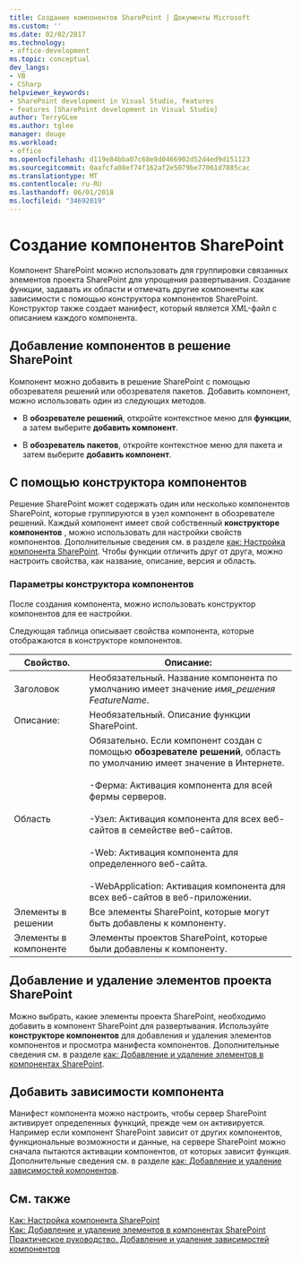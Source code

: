 ```yaml
---
title: Создание компонентов SharePoint | Документы Microsoft
ms.custom: ''
ms.date: 02/02/2017
ms.technology:
- office-development
ms.topic: conceptual
dev_langs:
- VB
- CSharp
helpviewer_keywords:
- SharePoint development in Visual Studio, features
- features [SharePoint development in Visual Studio]
author: TerryGLee
ms.author: tglee
manager: douge
ms.workload:
- office
ms.openlocfilehash: d119e84bba07c68e8d0466902d52d4ed9d151123
ms.sourcegitcommit: 0aafcfa08ef74f162af2e5079be77061d7885cac
ms.translationtype: MT
ms.contentlocale: ru-RU
ms.lasthandoff: 06/01/2018
ms.locfileid: "34692019"
---
```

# <a name="creating-sharepoint-features"></a>Создание компонентов SharePoint
  Компонент SharePoint можно использовать для группировки связанных элементов проекта SharePoint для упрощения развертывания. Создание функции, задавать их области и отмечать другие компоненты как зависимости с помощью конструктора компонентов SharePoint. Конструктор также создает манифест, который является XML-файл с описанием каждого компонента.  
  
## <a name="add-features-to-the-sharepoint-solution"></a>Добавление компонентов в решение SharePoint
 Компонент можно добавить в решение SharePoint с помощью обозревателя решений или обозревателя пакетов. Добавить компонент, можно использовать один из следующих методов.  
  
-   В **обозревателе решений**, откройте контекстное меню для **функции**, а затем выберите **добавить компонент**.  
  
-   В **обозреватель пакетов**, откройте контекстное меню для пакета и затем выберите **добавить компонент**.  
  
## <a name="using-the-feature-designer"></a>С помощью конструктора компонентов
 Решение SharePoint может содержать один или несколько компонентов SharePoint, которые группируются в узел компонент в обозревателе решений. Каждый компонент имеет свой собственный **конструкторе компонентов** , можно использовать для настройки свойств компонентов. Дополнительные сведения см. в разделе [как: Настройка компонента SharePoint](../sharepoint/how-to-customize-a-sharepoint-feature.md). Чтобы функции отличить друг от друга, можно настроить свойства, как название, описание, версия и область.  
  
### <a name="feature-designer-options"></a>Параметры конструктора компонентов
 После создания компонента, можно использовать конструктор компонентов для ее настройки.  
  
 Следующая таблица описывает свойства компонента, которые отображаются в конструкторе компонентов.  
  
|Свойство.|Описание:|  
|--------------|-----------------|  
|Заголовок|Необязательный. Название компонента по умолчанию имеет значение *имя_решения* *FeatureName*.|  
|Описание:|Необязательный. Описание функции SharePoint.|  
|Область|Обязательно. Если компонент создан с помощью **обозревателе решений**, область по умолчанию имеет значение в Интернете.<br /><br /> -Ферма: Активация компонента для всей фермы серверов.<br /><br /> -Узел: Активация компонента для всех веб-сайтов в семействе веб-сайтов.<br /><br /> -Web: Активация компонента для определенного веб-сайта.<br /><br /> -WebApplication: Активация компонента для всех веб-сайтов в веб-приложении.|  
|Элементы в решении|Все элементы SharePoint, которые могут быть добавлены к компоненту.|  
|Элементы в компоненте|Элементы проектов SharePoint, которые были добавлены к компоненту.|  
  
## <a name="add-and-remove-sharepoint-project-items"></a>Добавление и удаление элементов проекта SharePoint
 Можно выбрать, какие элементы проекта SharePoint, необходимо добавить в компонент SharePoint для развертывания. Используйте **конструкторе компонентов** для добавления и удаления элементов компонентов и просмотра манифеста компонентов. Дополнительные сведения см. в разделе [как: Добавление и удаление элементов в компонентах SharePoint](../sharepoint/how-to-add-and-remove-items-to-sharepoint-features.md).  
  
## <a name="add-feature-dependencies"></a>Добавить зависимости компонента
 Манифест компонента можно настроить, чтобы сервер SharePoint активирует определенных функций, прежде чем он активируется. Например если компонент SharePoint зависит от других компонентов, функциональные возможности и данные, на сервере SharePoint можно сначала пытаются активации компонентов, от которых зависит функция. Дополнительные сведения см. в разделе [как: Добавление и удаление зависимостей компонентов](../sharepoint/how-to-add-and-remove-feature-dependencies.md).  
  
## <a name="see-also"></a>См. также
 [Как: Настройка компонента SharePoint](../sharepoint/how-to-customize-a-sharepoint-feature.md)   
 [Как: Добавление и удаление элементов в компонентах SharePoint](../sharepoint/how-to-add-and-remove-items-to-sharepoint-features.md)   
 [Практическое руководство. Добавление и удаление зависимостей компонентов](../sharepoint/how-to-add-and-remove-feature-dependencies.md)  
  
  
